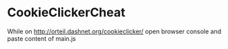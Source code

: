 # CookieClickerCheat

While on http://orteil.dashnet.org/cookieclicker/ open browser console and paste content of main.js
